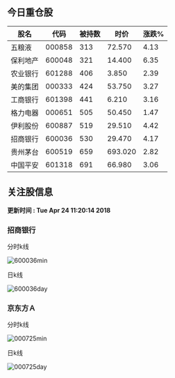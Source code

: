 
## 今日重仓股 

|股名|代码|被持数|时价|涨跌%|
|---|---|---|---|---|
|五粮液|000858|313|72.570|4.13|
|保利地产|600048|321|14.400|6.35|
|农业银行|601288|406|3.850|2.39|
|美的集团|000333|424|53.750|3.27|
|工商银行|601398|441|6.210|3.16|
|格力电器|000651|505|50.450|1.47|
|伊利股份|600887|519|29.510|4.42|
|招商银行|600036|530|29.470|4.17|
|贵州茅台|600519|659|693.020|2.82|
|中国平安|601318|691|66.980|3.06|

## 关注股信息
**更新时间 : Tue Apr 24 11:20:14 2018**
### 招商银行 
分时k线

![600036min](http://image.sinajs.cn/newchart/min/n/sh600036.gif)

日k线

![600036day](http://image.sinajs.cn/newchart/daily/n/sh600036.gif)

### 京东方Ａ 
分时k线

![000725min](http://image.sinajs.cn/newchart/min/n/sz000725.gif)

日k线

![000725day](http://image.sinajs.cn/newchart/daily/n/sz000725.gif)
